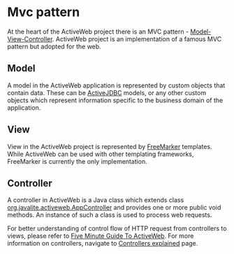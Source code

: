 <div class="page-header">
   <h1>Mvc pattern</h1>
</div>


At the heart of the ActiveWeb project there is an MVC pattern - [Model-View-Controller](http://en.wikipedia.org/wiki/Model%E2%80%93view%E2%80%93controller).
ActiveWeb project is an implementation of a famous MVC pattern but adopted for the web.

## Model

A model in the ActiveWeb application is represented by custom objects that contain data. These can be [ActiveJDBC](activejdbc)
models, or any other custom objects which represent information specific to the business domain of the application.

## View

View in the ActiveWeb project is represented by [FreeMarker](http://freemarker.sourceforge.net/) templates.
While ActiveWeb can be used with other templating frameworks, FreeMarker is currently the only implementation.

## Controller

A controller in ActiveWeb is a Java class which extends class
[org.javalite.activeweb.AppController](http://javalite.github.io/activeweb/org/javalite/activeweb/AppController.html) and provides one
or more public void methods. An instance of such a class is used to process web requests.

For better understanding of control flow of HTTP request from controllers to views, please refer
to [Five Minute Guide To ActiveWeb](five_minute_guide_to_activeweb). For more information on controllers, navigate
to [Controllers explained](controllers) page.
